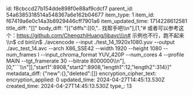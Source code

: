 id: f8cbccd27b154dde898f0e88af9cdcf7
parent_id: 54a6385318514a548367a6e162b04677
item_type: 1
item_id: f67419a6e0c14a3b8929446cff7901a6
item_updated_time: 1714228612581
title_diff: "[]"
body_diff: "[{\"diffs\":[[0,\".. 找帮手吧\\\n\"],[1,\"# 或者可以参考这个：https://github.com/ChengzhiHuang/libavc\\\n# 示例也不行，跑不起来\\\n$ cd bin\\\n$ ./avcencode --input ./test_14_1920x1080.yuv --output ./avc_test_14.avc --arch X86_SSE42 --width 1920 --height 1080 --num_frames l --input_chroma_format YUV_420P --num_cores 4 --profile MAIN --tgt_framerate 30 --bitrate 8000000\\\n\"],[0,\"```\\\n\"]],\"start1\":8908,\"start2\":8908,\"length1\":12,\"length2\":314}]"
metadata_diff: {"new":{},"deleted":[]}
encryption_cipher_text: 
encryption_applied: 0
updated_time: 2024-04-27T14:45:13.530Z
created_time: 2024-04-27T14:45:13.530Z
type_: 13
